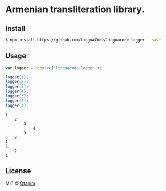 # Armenian transliteration library.

## Install

```sh
$ npm install https://github.com/LinguaCode/linguacode-logger --save
```


## Usage

```javascript
var logger = require('linguacode-logger');

logger(1);
logger(2);
logger(3);
logger(4);
logger(3);
logger(2);
logger(1);
```

```
1
    2
        3
            4
        3
    2
1
1
    2
1
```

## License

MIT © [Otanim](http://otanim.com)
